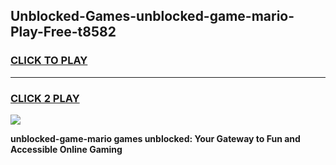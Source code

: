 
## Unblocked-Games-unblocked-game-mario-Play-Free-t8582
<h3>
<a href="https://premium76.site?title=unblocked-game-mario&ref=15A">CLICK TO PLAY</a></h3>
<hr>

<h3>
<a href="https://premium76.site?title=unblocked-game-mario&ref=15A">CLICK 2 PLAY</a>
  
</h3>

<a href="https://premium76.site?title=unblocked-game-mario&ref=15A"><img src="https://clearcache.store/games.png"></a>


**unblocked-game-mario games unblocked: Your Gateway to Fun and Accessible Online Gaming**

